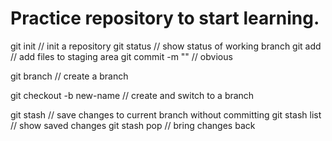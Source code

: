 # Practice repository to start learning.

git init // init a repository
git status // show status of working branch
git add // add files to staging area
git commit -m "<message>" // obvious

git branch // create a branch

git checkout -b new-name // create and switch to a branch

git stash // save changes to current branch without committing
git stash list // show saved changes
git stash pop // bring changes back

